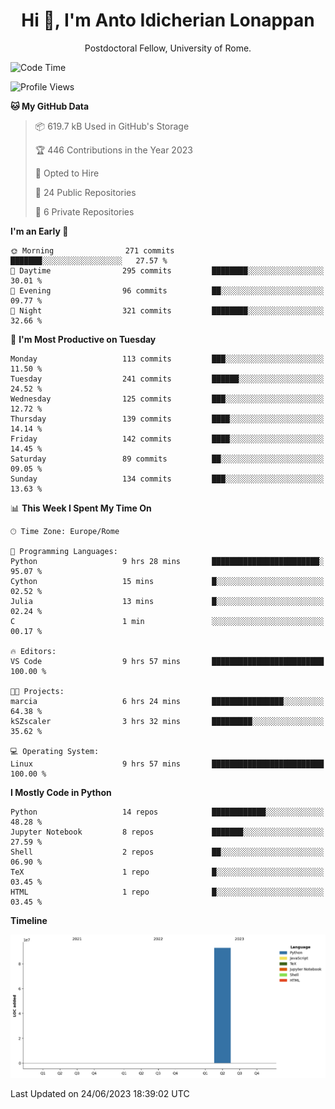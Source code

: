 
<h1 align="center">Hi 👋, I'm Anto Idicherian Lonappan</h1>
<p align="center">Postdoctoral Fellow, University of Rome. </p>


<!--START_SECTION:waka-->
![Code Time](http://img.shields.io/badge/Code%20Time-368%20hrs%208%20mins-blue)

![Profile Views](http://img.shields.io/badge/Profile%20Views-5-blue)

**🐱 My GitHub Data** 

> 📦 619.7 kB Used in GitHub's Storage 
 > 
> 🏆 446 Contributions in the Year 2023
 > 
> 💼 Opted to Hire
 > 
> 📜 24 Public Repositories 
 > 
> 🔑 6 Private Repositories 
 > 
**I'm an Early 🐤** 

```text
🌞 Morning                271 commits         ███████░░░░░░░░░░░░░░░░░░   27.57 % 
🌆 Daytime                295 commits         ████████░░░░░░░░░░░░░░░░░   30.01 % 
🌃 Evening                96 commits          ██░░░░░░░░░░░░░░░░░░░░░░░   09.77 % 
🌙 Night                  321 commits         ████████░░░░░░░░░░░░░░░░░   32.66 % 
```
📅 **I'm Most Productive on Tuesday** 

```text
Monday                   113 commits         ███░░░░░░░░░░░░░░░░░░░░░░   11.50 % 
Tuesday                  241 commits         ██████░░░░░░░░░░░░░░░░░░░   24.52 % 
Wednesday                125 commits         ███░░░░░░░░░░░░░░░░░░░░░░   12.72 % 
Thursday                 139 commits         ████░░░░░░░░░░░░░░░░░░░░░   14.14 % 
Friday                   142 commits         ████░░░░░░░░░░░░░░░░░░░░░   14.45 % 
Saturday                 89 commits          ██░░░░░░░░░░░░░░░░░░░░░░░   09.05 % 
Sunday                   134 commits         ███░░░░░░░░░░░░░░░░░░░░░░   13.63 % 
```


📊 **This Week I Spent My Time On** 

```text
🕑︎ Time Zone: Europe/Rome

💬 Programming Languages: 
Python                   9 hrs 28 mins       ████████████████████████░   95.07 % 
Cython                   15 mins             █░░░░░░░░░░░░░░░░░░░░░░░░   02.52 % 
Julia                    13 mins             █░░░░░░░░░░░░░░░░░░░░░░░░   02.24 % 
C                        1 min               ░░░░░░░░░░░░░░░░░░░░░░░░░   00.17 % 

🔥 Editors: 
VS Code                  9 hrs 57 mins       █████████████████████████   100.00 % 

🐱‍💻 Projects: 
marcia                   6 hrs 24 mins       ████████████████░░░░░░░░░   64.38 % 
kSZscaler                3 hrs 32 mins       █████████░░░░░░░░░░░░░░░░   35.62 % 

💻 Operating System: 
Linux                    9 hrs 57 mins       █████████████████████████   100.00 % 
```

**I Mostly Code in Python** 

```text
Python                   14 repos            ████████████░░░░░░░░░░░░░   48.28 % 
Jupyter Notebook         8 repos             ███████░░░░░░░░░░░░░░░░░░   27.59 % 
Shell                    2 repos             ██░░░░░░░░░░░░░░░░░░░░░░░   06.90 % 
TeX                      1 repo              █░░░░░░░░░░░░░░░░░░░░░░░░   03.45 % 
HTML                     1 repo              █░░░░░░░░░░░░░░░░░░░░░░░░   03.45 % 
```



**Timeline**

![Lines of Code chart](https://raw.githubusercontent.com/antolonappan/antolonappan/main/assets/bar_graph.png)


 Last Updated on 24/06/2023 18:39:02 UTC
<!--END_SECTION:waka-->
